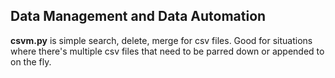 ## Data Management and Data Automation </h4></th>

**csvm.py** is simple search, delete, merge for csv files.  Good for situations where there's multiple csv files that need to be parred down or appended to on the fly.    

